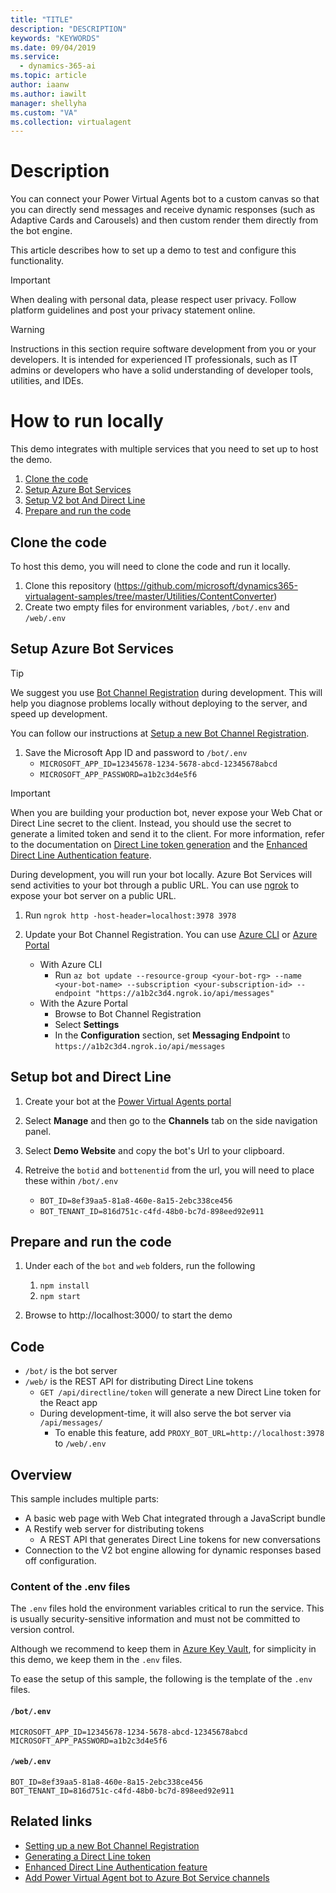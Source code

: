 ```yaml
---
title: "TITLE"
description: "DESCRIPTION"
keywords: "KEYWORDS"
ms.date: 09/04/2019
ms.service:
  - dynamics-365-ai
ms.topic: article
author: iaanw
ms.author: iawilt
manager: shellyha
ms.custom: "VA"
ms.collection: virtualagent
---
```


# Description

You can connect your Power Virtual Agents bot to a custom canvas so that you can directly send messages and receive dynamic responses (such as Adaptive Cards and Carousels) and then custom render them directly from the bot engine. 

This article describes how to set up a demo to test and configure this functionality.

>[!IMPORTANT]
>When dealing with personal data, please respect user privacy. Follow platform guidelines and post your privacy statement online.

>[!WARNING]
>Instructions in this section require software development from you or your developers. It is intended for experienced IT professionals, such as IT admins or developers who have a solid understanding of developer tools, utilities, and IDEs.

# How to run locally

This demo integrates with multiple services that you need to set up to host the demo.

1. [Clone the code](#clone-the-code)
1. [Setup Azure Bot Services](#setup-azure-bot-services)
1. [Setup V2 bot And Direct Line](#setup-v2-bot-and-direct-line)
1. [Prepare and run the code](#prepare-and-run-the-code)

## Clone the code

To host this demo, you will need to clone the code and run it locally.

1. Clone this repository (https://github.com/microsoft/dynamics365-virtualagent-samples/tree/master/Utilities/ContentConverter)
1. Create two empty files for environment variables, `/bot/.env` and `/web/.env`

## Setup Azure Bot Services

>[!TIP]
> We suggest you use [Bot Channel Registration](https://ms.portal.azure.com/#create/Microsoft.BotServiceConnectivityGalleryPackage) during development. This will help you diagnose problems locally without deploying to the server, and speed up development.

You can follow our instructions at [Setup a new Bot Channel Registration](https://docs.microsoft.com/azure/bot-service/bot-service-quickstart-registration?view=azure-bot-service-3.0).

1. Save the Microsoft App ID and password to `/bot/.env`
   -  `MICROSOFT_APP_ID=12345678-1234-5678-abcd-12345678abcd`
   -  `MICROSOFT_APP_PASSWORD=a1b2c3d4e5f6`

>[!IMPORTANT]
>When you are building your production bot, never expose your Web Chat or Direct Line secret to the client. 
>Instead, you should use the secret to generate a limited token and send it to the client. 
>For more information, refer to the documentation on [Direct Line token generation](https://docs.microsoft.com/azure/bot-service/rest-api/bot-framework-rest-direct-line-3-0-authentication?view=azure-bot-service-4.0#generate-token) and the [Enhanced Direct Line Authentication feature](https://blog.botframework.com/2018/09/25/enhanced-direct-line-authentication-features/).

During development, you will run your bot locally. Azure Bot Services will send activities to your bot through a public URL. You can use [ngrok](https://ngrok.com/) to expose your bot server on a public URL.

1. Run `ngrok http -host-header=localhost:3978 3978`

1. Update your Bot Channel Registration. You can use [Azure CLI](https://aka.ms/az-cli) or [Azure Portal](https://portal.azure.com)
   -  With Azure CLI
      -  Run `az bot update --resource-group <your-bot-rg> --name <your-bot-name> --subscription <your-subscription-id> --endpoint "https://a1b2c3d4.ngrok.io/api/messages"`
   -  With the Azure Portal
      -  Browse to Bot Channel Registration
      -  Select **Settings**
      -  In the **Configuration** section, set **Messaging Endpoint** to `https://a1b2c3d4.ngrok.io/api/messages`

## Setup bot and Direct Line
1. Create your bot at the [Power Virtual Agents portal](https://powerva.microsft.com)

1. Select **Manage** and then go to the **Channels** tab on the side navigation panel.

1. Select **Demo Website** and copy the bot's Url to your clipboard.

1. Retreive the `botid` and `bottenentid` from the url, you will need to place these within `/bot/.env`
      -  `BOT_ID=8ef39aa5-81a8-460e-8a15-2ebc338ce456`  
      -  `BOT_TENANT_ID=816d751c-c4fd-48b0-bc7d-898eed92e911`    


## Prepare and run the code

1. Under each of the `bot` and `web` folders, run the following
   1. `npm install`
   1. `npm start`

1. Browse to http://localhost:3000/ to start the demo


## Code

-  `/bot/` is the bot server
-  `/web/` is the REST API for distributing Direct Line tokens
   -  `GET /api/directline/token` will generate a new Direct Line token for the React app
   -  During development-time, it will also serve the bot server via `/api/messages/`
      -  To enable this feature, add `PROXY_BOT_URL=http://localhost:3978` to `/web/.env`

## Overview

This sample includes multiple parts:

-  A basic web page with Web Chat integrated through a JavaScript bundle
-  A Restify web server for distributing tokens
   -  A REST API that generates Direct Line tokens for new conversations
-  Connection to the V2 bot engine allowing for dynamic responses based off configuration.


### Content of the .env files

The `.env` files hold the environment variables critical to run the service. This is usually security-sensitive information and must not be committed to version control. 

Although we recommend to keep them in [Azure Key Vault](https://azure.microsoft.com/en-us/services/key-vault/), for simplicity in this demo, we keep them in the `.env` files.

To ease the setup of this sample, the following is the template of the `.env` files.

#### `/bot/.env`

```
MICROSOFT_APP_ID=12345678-1234-5678-abcd-12345678abcd
MICROSOFT_APP_PASSWORD=a1b2c3d4e5f6
```

#### `/web/.env`

```
BOT_ID=8ef39aa5-81a8-460e-8a15-2ebc338ce456
BOT_TENANT_ID=816d751c-c4fd-48b0-bc7d-898eed92e911 
```


## Related links

-  [Setting up a new Bot Channel Registration](https://docs.microsoft.com/azure/bot-service/bot-service-quickstart-registration?view=azure-bot-service-3.0)
-  [Generating a Direct Line token](https://docs.microsoft.com/azure/bot-service/rest-api/bot-framework-rest-direct-line-3-0-authentication?view=azure-bot-service-4.0#generate-token)
-  [Enhanced Direct Line Authentication feature](https://blog.botframework.com/2018/09/25/enhanced-direct-line-authentication-features/)
-  [Add Power Virtual Agent bot to Azure Bot Service channels](https://docs.microsoft.com/power-virtual-agents/publication-connect-bot-to-azure-bot-service-channels)
